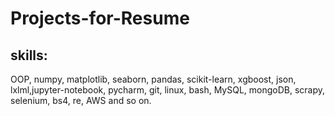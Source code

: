 # Projects-for-Resume

## skills:
OOP, numpy, matplotlib, seaborn, pandas, scikit-learn, xgboost, json, lxlml,jupyter-notebook, pycharm, git, linux, bash, 
MySQL, mongoDB, scrapy, selenium, bs4, re, AWS and so on.
